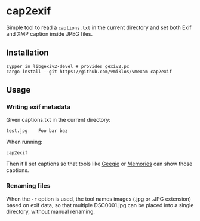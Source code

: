 # cap2exif

Simple tool to read a `captions.txt` in the current directory and set both Exif and XMP caption
inside JPEG files.

## Installation

```
zypper in libgexiv2-devel # provides gexiv2.pc
cargo install --git https://github.com/vmiklos/vmexam cap2exif
```

## Usage

### Writing exif metadata

Given captions.txt in the current directory:

```
test.jpg	Foo bar baz
```

When running:

```
cap2exif
```

Then it'll set captions so that tools like [Geeqie](https://www.geeqie.org/) or
[Memories](https://github.com/pulsejet/memories) can show those captions.

### Renaming files

When the `-r` option is used, the tool names images (.jpg or .JPG extension) based on exif data, so
that multiple DSC0001.jpg can be placed into a single directory, without manual renaming.
